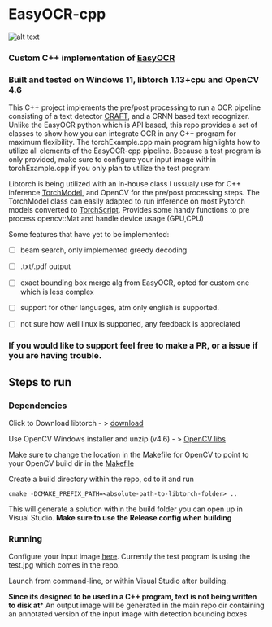 # EasyOCR-cpp
![alt text](https://github.com/ksasso1028/EasyOCR-cpp/blob/main/output-heatmap.jpg)
### Custom C++ implementation of [EasyOCR](https://github.com/JaidedAI/EasyOCR)
### Built and tested on Windows 11, libtorch 1.13+cpu and OpenCV 4.6

This C++ project implements the pre/post processing to run a OCR pipeline consisting of a text detector [CRAFT](https://arxiv.org/abs/1904.01941), and a CRNN based text recognizer. Unlike the EasyOCR python which is API based, this repo provides a set of classes to show how you can integrate OCR in any C++ program for maximum flexibility. The torchExample.cpp main program highlights how to utilize all elements of the EasyOCR-cpp pipeline. Because a test program is only provided, make sure to configure your input image within torchExample.cpp if you only plan to utilize the test program


Libtorch is being utilized with an in-house class I ussualy use for C++ inference [TorchModel](https://github.com/ksasso1028/EasyOCR-cpp/blob/main/src/TorchModel.cpp), and OpenCV for the pre/post processing steps.
The TorchModel class can easily adapted to run inference on most Pytorch models converted to [TorchScript](https://pytorch.org/tutorials/beginner/Intro_to_TorchScript_tutorial.html). Provides some handy functions to pre process opencv::Mat and handle device usage (GPU,CPU)

Some features that have yet to be implemented:

- [ ] beam search, only implemented greedy decoding
- [ ] .txt/.pdf output
- [ ] exact bounding box merge alg from EasyOCR, opted for custom one which is less complex
- [ ] support for other languages, atm only english is supported.
- [ ] not sure how well linux is supported, any feedback is appreciated


### If you would like to support feel free to make a PR, or a issue if you are having trouble.

## Steps to run 

### Dependencies
Click to Download libtorch - > [download](https://download.pytorch.org/libtorch/cpu/libtorch-win-shared-with-deps-1.13.1%2Bcpu.zip)

Use OpenCV Windows installer and unzip (v4.6) - > [OpenCV libs](https://opencv.org/releases/)

Make sure to change the location in the Makefile for OpenCV to point to your OpenCV build dir in the [Makefile](https://github.com/ksasso1028/EasyOCR-cpp/blob/e9311ee3f45b59c2709be3a98a04b48c215a845b/CMakeLists.txt#L7)

Create a build directory within the repo, cd to it and run
```
cmake -DCMAKE_PREFIX_PATH=<absolute-path-to-libtorch-folder> ..
```


This will generate a solution within the build folder you can open up in Visual Studio. **Make sure to use the Release config when building**

### Running

Configure your input image  [here](https://github.com/ksasso1028/EasyOCR-cpp/blob/e9311ee3f45b59c2709be3a98a04b48c215a845b/torchExample.cpp#L25). Currently the test program is using the test.jpg which comes in the repo.

Launch from command-line, or within Visual Studio after building.

**Since its designed to be used in a C++ program, text is not being written to disk at*** An output image will be generated in the main repo dir containing an annotated version of the input image with detection bounding boxes


